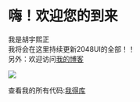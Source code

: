 嗨！欢迎您的到来
==============
我是胡宇熙正<br>
我将会在这里持续更新2048UI的全部！！<br>
另外：欢迎访问[我的博客](https://huyuxizheng.wordpress.com)<br>

![](https://github.com/Huyuxizheng/-2048UI-ALL/blob/master/2048UI.jpg?raw=true)

查看我的所有代码:[我得库](https://github.com/Huyuxizheng/-2048UI-ALL)




